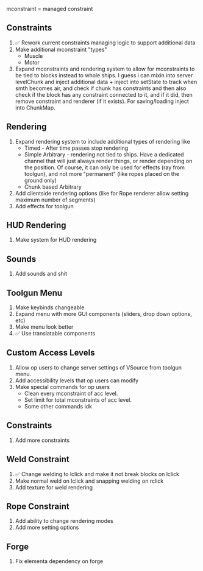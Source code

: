 mconstraint = managed constraint

## Constraints
1. ✅ Rework current constraints managing logic to support additional data
2. Make additional mconstraint "types"
    * Muscle
    * Motor
3. Expand mconstraints and rendering system to allow for mconstraints to be tied to blocks instead to whole ships. I guess i can mixin into server levelChunk and inject additional data + inject into setState to track when smth becomes air, and check if chunk has constraints and then also check if the block has any constraint connected to it, and if it did, then remove constraint and renderer (if it exists). For saving/loading inject into ChunkMap.

## Rendering
1. Expand rendering system to include additional types of rendering like
   * Timed - After time passes stop rendering
   * Simple Arbitrary - rendering not tied to ships. Have a dedicated channel that will just always render things, or render depending on the position. Of course, it can only be used for effects (ray from toolgun), and not more "permanent" (like ropes placed on the ground only)  
   * Chunk based Arbitrary
2. Add clientside rendering options (like for Rope renderer allow setting maximum number of segments)
3. Add effects for toolgun

## HUD Rendering
1. Make system for HUD rendering

## Sounds
1. Add sounds and shit

## Toolgun Menu
1. Make keybinds changeable
2. Expand menu with more GUI components (sliders, drop down options, etc)
3. Make menu look better
4. ✅ Use translatable components

## Custom Access Levels
1. Allow op users to change server settings of VSource from toolgun menu.
2. Add accessibility levels that op users can modify
3. Make special commands for op users
    * Clean every mconstraint of acc level.
    * Set limit for total mconstraints of acc level.
    * Some other commands idk

## Constraints
1. Add more constraints

## Weld Constraint
1. ✅ Change welding to lclick and make it not break blocks on lclick
2. Make normal weld on lclick and snapping welding on rclick
3. Add texture for weld rendering

## Rope Constraint
1. Add ability to change rendering modes
2. Add more setting options

## Forge
1. Fix elementa dependency on forge